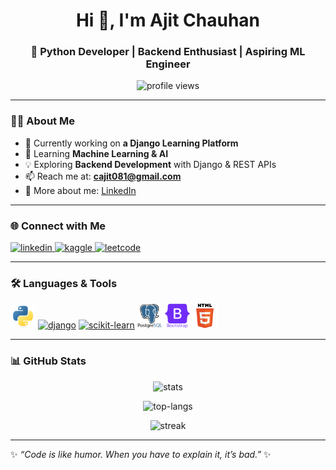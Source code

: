 <h1 align="center">Hi 👋, I'm Ajit Chauhan</h1>
<h3 align="center">🚀 Python Developer | Backend Enthusiast | Aspiring ML Engineer</h3>

<p align="center">
  <img src="https://komarev.com/ghpvc/?username=ajitchauhan081&label=Profile%20views&color=0e75b6&style=flat" alt="profile views" /> 
</p>

---

### 👨‍💻 About Me
- 🔭 Currently working on **a Django Learning Platform**
- 🌱 Learning **Machine Learning & AI**
- 💡 Exploring **Backend Development** with Django & REST APIs  
- 📫 Reach me at: **cajit081@gmail.com**
- 📄 More about me: [LinkedIn](https://www.linkedin.com/in/chauhanajit/)

---

### 🌐 Connect with Me
<p align="left">
  <a href="https://linkedin.com/in/chauhanajit" target="_blank">
    <img src="https://raw.githubusercontent.com/rahuldkjain/github-profile-readme-generator/master/src/images/icons/Social/linked-in-alt.svg" alt="linkedin" width="40" height="40"/>
  </a>
  <a href="https://kaggle.com/ajitchauhan31" target="_blank">
    <img src="https://raw.githubusercontent.com/rahuldkjain/github-profile-readme-generator/master/src/images/icons/Social/kaggle.svg" alt="kaggle" width="40" height="40"/>
  </a>
  <a href="https://leetcode.com/u/ChauhanAjit/" target="_blank">
    <img src="https://raw.githubusercontent.com/rahuldkjain/github-profile-readme-generator/master/src/images/icons/Social/leet-code.svg" alt="leetcode" width="40" height="40"/>
  </a>
</p>

---

### 🛠️ Languages & Tools
<p align="left">
  <a href="https://www.python.org" target="_blank"><img src="https://raw.githubusercontent.com/devicons/devicon/master/icons/python/python-original.svg" alt="python" width="40" height="40"/></a>
  <a href="https://www.djangoproject.com/" target="_blank"><img src="https://cdn.worldvectorlogo.com/logos/django.svg" alt="django" width="40" height="40"/></a>
  <a href="https://scikit-learn.org/" target="_blank"><img src="https://upload.wikimedia.org/wikipedia/commons/0/05/Scikit_learn_logo_small.svg" alt="scikit-learn" width="40" height="40"/></a>
  <a href="https://www.postgresql.org" target="_blank"><img src="https://raw.githubusercontent.com/devicons/devicon/master/icons/postgresql/postgresql-original-wordmark.svg" alt="postgresql" width="40" height="40"/></a>
  <a href="https://getbootstrap.com" target="_blank"><img src="https://raw.githubusercontent.com/devicons/devicon/master/icons/bootstrap/bootstrap-plain-wordmark.svg" alt="bootstrap" width="40" height="40"/></a>
  <a href="https://www.w3.org/html/" target="_blank"><img src="https://raw.githubusercontent.com/devicons/devicon/master/icons/html5/html5-original-wordmark.svg" alt="html5" width="40" height="40"/></a>
</p>

---

### 📊 GitHub Stats
<p align="center">
  <img src="https://github-readme-stats.vercel.app/api?username=ajitchauhan081&show_icons=true&theme=tokyonight" alt="stats" />
</p>

<p align="center">
  <img src="https://github-readme-stats.vercel.app/api/top-langs/?username=ajitchauhan081&layout=compact&theme=tokyonight" alt="top-langs" />
</p>

<p align="center">
  <img src="https://github-readme-streak-stats.herokuapp.com/?user=ajitchauhan081&theme=tokyonight" alt="streak" />
</p>

---

✨ _“Code is like humor. When you have to explain it, it’s bad.”_ ✨
